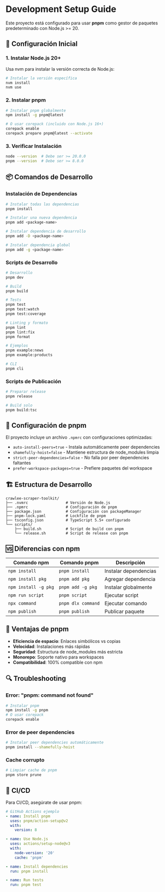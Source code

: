 # Development Setup Guide

Este proyecto está configurado para usar **pnpm** como gestor de paquetes predeterminado con Node.js >= 20.

## 🚀 Configuración Inicial

### 1. Instalar Node.js 20+

Usa nvm para instalar la versión correcta de Node.js:

```bash
# Instalar la versión específica
nvm install
nvm use
```

### 2. Instalar pnpm

```bash
# Instalar pnpm globalmente
npm install -g pnpm@latest

# O usar corepack (incluido con Node.js 16+)
corepack enable
corepack prepare pnpm@latest --activate
```

### 3. Verificar Instalación

```bash
node --version  # Debe ser >= 20.0.0
pnpm --version  # Debe ser >= 8.0.0
```

## 📦 Comandos de Desarrollo

### Instalación de Dependencias

```bash
# Instalar todas las dependencias
pnpm install

# Instalar una nueva dependencia
pnpm add <package-name>

# Instalar dependencia de desarrollo
pnpm add -D <package-name>

# Instalar dependencia global
pnpm add -g <package-name>
```

### Scripts de Desarrollo

```bash
# Desarrollo
pnpm dev

# Build
pnpm build

# Tests
pnpm test
pnpm test:watch
pnpm test:coverage

# Linting y formato
pnpm lint
pnpm lint:fix
pnpm format

# Ejemplos
pnpm example:news
pnpm example:products

# CLI
pnpm cli
```

### Scripts de Publicación

```bash
# Preparar release
pnpm release

# Build solo
pnpm build:tsc
```

## 🔧 Configuración de pnpm

El proyecto incluye un archivo `.npmrc` con configuraciones optimizadas:

- `auto-install-peers=true` - Instala automáticamente peer dependencies
- `shamefully-hoist=false` - Mantiene estructura de node_modules limpia
- `strict-peer-dependencies=false` - No falla por peer dependencies faltantes
- `prefer-workspace-packages=true` - Prefiere paquetes del workspace

## 🏗️ Estructura de Desarrollo

```
crawlee-scraper-toolkit/
├── .nvmrc                 # Versión de Node.js
├── .npmrc                 # Configuración de pnpm
├── package.json           # Configuración con packageManager
├── pnpm-lock.yaml         # Lockfile de pnpm
├── tsconfig.json          # TypeScript 5.5+ configurado
└── scripts/
    ├── build.sh           # Script de build con pnpm
    └── release.sh         # Script de release con pnpm
```

## 🆚 Diferencias con npm

| Comando npm | Comando pnpm | Descripción |
|-------------|--------------|-------------|
| `npm install` | `pnpm install` | Instalar dependencias |
| `npm install pkg` | `pnpm add pkg` | Agregar dependencia |
| `npm install -g pkg` | `pnpm add -g pkg` | Instalar globalmente |
| `npm run script` | `pnpm script` | Ejecutar script |
| `npx command` | `pnpm dlx command` | Ejecutar comando |
| `npm publish` | `pnpm publish` | Publicar paquete |

## 🚀 Ventajas de pnpm

- **Eficiencia de espacio**: Enlaces simbólicos vs copias
- **Velocidad**: Instalaciones más rápidas
- **Seguridad**: Estructura de node_modules más estricta
- **Monorepo**: Soporte nativo para workspaces
- **Compatibilidad**: 100% compatible con npm

## 🔍 Troubleshooting

### Error: "pnpm: command not found"

```bash
# Instalar pnpm
npm install -g pnpm
# O usar corepack
corepack enable
```

### Error de peer dependencies

```bash
# Instalar peer dependencies automáticamente
pnpm install --shamefully-hoist
```

### Cache corrupto

```bash
# Limpiar cache de pnpm
pnpm store prune
```

## 🎯 CI/CD

Para CI/CD, asegúrate de usar pnpm:

```yaml
# GitHub Actions ejemplo
- name: Install pnpm
  uses: pnpm/action-setup@v2
  with:
    version: 8

- name: Use Node.js
  uses: actions/setup-node@v3
  with:
    node-version: '20'
    cache: 'pnpm'

- name: Install dependencies
  run: pnpm install

- name: Run tests
  run: pnpm test
```
